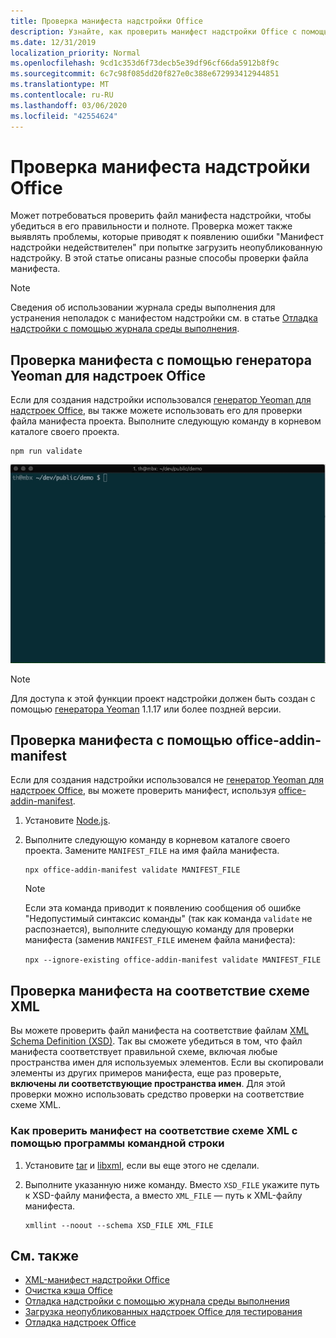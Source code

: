 ```yaml
---
title: Проверка манифеста надстройки Office
description: Узнайте, как проверить манифест надстройки Office с помощью схемы XML и других средств.
ms.date: 12/31/2019
localization_priority: Normal
ms.openlocfilehash: 9cd1c353d6f73decb5e39df96cf66da5912b8f9c
ms.sourcegitcommit: 6c7c98f085dd20f827e0c388e672993412944851
ms.translationtype: MT
ms.contentlocale: ru-RU
ms.lasthandoff: 03/06/2020
ms.locfileid: "42554624"
---
```

# <a name="validate-an-office-add-ins-manifest"></a>Проверка манифеста надстройки Office

Может потребоваться проверить файл манифеста надстройки, чтобы убедиться в его правильности и полноте. Проверка может также выявлять проблемы, которые приводят к появлению ошибки "Манифест надстройки недействителен" при попытке загрузить неопубликованную надстройку. В этой статье описаны разные способы проверки файла манифеста.

> [!NOTE]
> Сведения об использовании журнала среды выполнения для устранения неполадок с манифестом надстройки см. в статье [Отладка надстройки с помощью журнала среды выполнения](runtime-logging.md).

## <a name="validate-your-manifest-with-the-yeoman-generator-for-office-add-ins"></a>Проверка манифеста с помощью генератора Yeoman для надстроек Office

Если для создания надстройки использовался [генератор Yeoman для надстроек Office](https://www.npmjs.com/package/generator-office), вы также можете использовать его для проверки файла манифеста проекта. Выполните следующую команду в корневом каталоге своего проекта.

```command&nbsp;line
npm run validate
```

![GIF-файл с анимацией запуска средства проверки Yo Office в командной строке и получения результатов, которые показывают, что проверка пройдена](../images/yo-office-validator.gif)

> [!NOTE]
> Для доступа к этой функции проект надстройки должен быть создан с помощью [генератора Yeoman](https://www.npmjs.com/package/generator-office) 1.1.17 или более поздней версии.

## <a name="validate-your-manifest-with-office-addin-manifest"></a>Проверка манифеста с помощью office-addin-manifest

Если для создания надстройки использовался не [генератор Yeoman для надстроек Office](https://www.npmjs.com/package/generator-office), вы можете проверить манифест, используя [office-addin-manifest](https://www.npmjs.com/package/office-addin-manifest).

1. Установите [Node.js](https://nodejs.org/download/).

2. Выполните следующую команду в корневом каталоге своего проекта. Замените `MANIFEST_FILE` на имя файла манифеста.

    ```command&nbsp;line
    npx office-addin-manifest validate MANIFEST_FILE
    ```

    > [!NOTE]
    > Если эта команда приводит к появлению сообщения об ошибке "Недопустимый синтаксис команды" (так как команда `validate` не распознается), выполните следующую команду для проверки манифеста (заменив `MANIFEST_FILE` именем файла манифеста): 
    >
    > `npx --ignore-existing office-addin-manifest validate MANIFEST_FILE`

## <a name="validate-your-manifest-against-the-xml-schema"></a>Проверка манифеста на соответствие схеме XML

Вы можете проверить файл манифеста на соответствие файлам [XML Schema Definition (XSD)](/openspecs/office_file_formats/ms-owemxml/c6a06390-34b8-4b42-82eb-b28be12494a8). Так вы сможете убедиться в том, что файл манифеста соответствует правильной схеме, включая любые пространства имен для используемых элементов. Если вы скопировали элементы из других примеров манифеста, еще раз проверьте, **включены ли соответствующие пространства имен**. Для этой проверки можно использовать средство проверки на соответствие схеме XML.

### <a name="to-use-a-command-line-xml-schema-validation-tool-to-validate-your-manifest"></a>Как проверить манифест на соответствие схеме XML с помощью программы командной строки

1. Установите [tar](https://www.gnu.org/software/tar/) и [libxml](http://xmlsoft.org/FAQ.html), если вы еще этого не сделали.

2. Выполните указанную ниже команду. Вместо `XSD_FILE` укажите путь к XSD-файлу манифеста, а вместо `XML_FILE` — путь к XML-файлу манифеста.
    
    ```command&nbsp;line
    xmllint --noout --schema XSD_FILE XML_FILE
    ```

## <a name="see-also"></a>См. также

- [XML-манифест надстройки Office](../develop/add-in-manifests.md)
- [Очистка кэша Office](clear-cache.md)
- [Отладка надстройки с помощью журнала среды выполнения](runtime-logging.md)
- [Загрузка неопубликованных надстроек Office для тестирования](sideload-office-add-ins-for-testing.md)
- [Отладка надстроек Office](debug-add-ins-using-f12-developer-tools-on-windows-10.md)